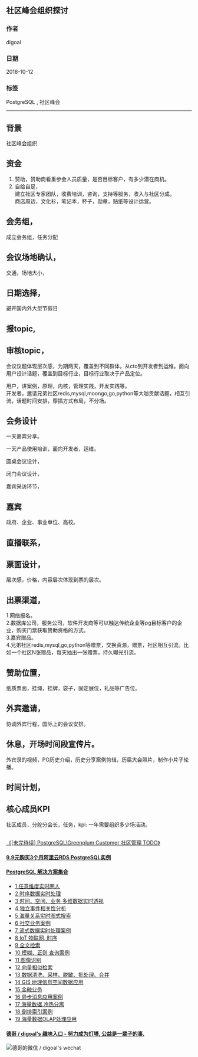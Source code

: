 ## 社区峰会组织探讨    
                                                             
### 作者                                                             
digoal                                                             
                                                             
### 日期                                                             
2018-10-12                                                           
                                                             
### 标签                                                             
PostgreSQL , 社区峰会      
                                                             
----                                                             
                                                             
## 背景      
社区峰会组织  
  
## 资金  
1. 赞助，赞助商看重参会人员质量，是否目标客户，有多少潜在商机。  
2. 自给自足，  
建立社区专家团队，收费培训，咨询，支持等服务，收入与社区分成。  
商店周边，文化衫，笔记本，杯子，勋章，贴纸等设计运营。  
  
## 会务组，   
成立会务组，任务分配  
  
## 会议场地确认，  
交通，场地大小，  
  
## 日期选择，  
避开国内外大型节假日  
  
## 报topic,   
  
## 审核topic，  
会议议题体现层次感，为期两天，覆盖到不同群体，从cto到开发者到运维。面向用户设计话题，覆盖到目标行业，目标行业取决于产品定位。  
  
用户，讲案例，原理，内核，管理实践，开发实践等。  
开发者，邀请兄弟社区redis,mysql,moongo,go,python等大咖贡献话题，相互引流，话题时间安排，穿插方式布局，不分场。  
  
## 会务设计  
一天嘉宾分享。  
  
一天产品使用培训，面向开发者，运维。  
  
圆桌会议设计，  
  
闭门会议设计，  
  
嘉宾采访环节，  
  
## 嘉宾
政府、企业、事业单位、高校。  
  
## 直播联系，  
  
  
## 票面设计，  
层次感，价格，内容层次体现到票的层次。  
  
## 出票渠道，  
1.网络报名。  
2.数据库公司，服务公司，软件开发商等可以触达传统企业等pg目标客户的企业，购买门票获取赞助资格的方式。  
3.嘉宾赠品。  
4.兄弟社区redis,mysql,go,python等赠票，交换资源，赠票，社区相互引流。比如一个社区N张赠品，每天抽出一张赠票，持久曝光引流。  
  
## 赞助位置，  
纸质票面，挂绳，挂牌，袋子，固定展位，礼品等广告位。  
  
## 外宾邀请，  
协调外宾行程，国际上的会议安排。  
  
## 休息，开场时间段宣传片。  
外宾录的视频，PG历史介绍，历史分享案例剪辑，历届大会照片，制作小片子轮播。  
  
## 时间计划，  
  
  
## 核心成员KPI  
社区成员，分舵分会长，任务，kpi: 一年需要组织多少场活动。    
  
##   
[《[未完待续] PostgreSQL\Greenplum Customer 社区管理 TODO》](../201710/20171017_05.md)    
  
  
  
  
  
  
  
  
  
  
  
  
  
  
  
  
  
  
  
  
  
  
  
  
  
  
  
  
  
  
  
  
  
  
  
  
  
  
  
  
  
  
#### [9.9元购买3个月阿里云RDS PostgreSQL实例](https://www.aliyun.com/database/postgresqlactivity "57258f76c37864c6e6d23383d05714ea")
  
  
#### [PostgreSQL 解决方案集合](https://yq.aliyun.com/topic/118 "40cff096e9ed7122c512b35d8561d9c8")
- [1 任意维度实时圈人](https://yq.aliyun.com/topic/118 "40cff096e9ed7122c512b35d8561d9c8")
- [2 时序数据实时处理](https://yq.aliyun.com/topic/118 "40cff096e9ed7122c512b35d8561d9c8")
- [3 时间、空间、业务 多维数据实时透视](https://yq.aliyun.com/topic/118 "40cff096e9ed7122c512b35d8561d9c8")
- [4 独立事件相关性分析](https://yq.aliyun.com/topic/118 "40cff096e9ed7122c512b35d8561d9c8")
- [5 海量关系实时图式搜索](https://yq.aliyun.com/topic/118 "40cff096e9ed7122c512b35d8561d9c8")
- [6 社交业务案例](https://yq.aliyun.com/topic/118 "40cff096e9ed7122c512b35d8561d9c8")
- [7 流式数据实时处理案例](https://yq.aliyun.com/topic/118 "40cff096e9ed7122c512b35d8561d9c8")
- [8 IoT 物联网, 时序](https://yq.aliyun.com/topic/118 "40cff096e9ed7122c512b35d8561d9c8")
- [9 全文检索](https://yq.aliyun.com/topic/118 "40cff096e9ed7122c512b35d8561d9c8")
- [10 模糊、正则 查询案例](https://yq.aliyun.com/topic/118 "40cff096e9ed7122c512b35d8561d9c8")
- [11 图像识别](https://yq.aliyun.com/topic/118 "40cff096e9ed7122c512b35d8561d9c8")
- [12 向量相似检索](https://yq.aliyun.com/topic/118 "40cff096e9ed7122c512b35d8561d9c8")
- [13 数据清洗、采样、脱敏、批处理、合并](https://yq.aliyun.com/topic/118 "40cff096e9ed7122c512b35d8561d9c8")
- [14 GIS 地理信息空间数据应用](https://yq.aliyun.com/topic/118 "40cff096e9ed7122c512b35d8561d9c8")
- [15 金融业务](https://yq.aliyun.com/topic/118 "40cff096e9ed7122c512b35d8561d9c8")
- [16 异步消息应用案例](https://yq.aliyun.com/topic/118 "40cff096e9ed7122c512b35d8561d9c8")
- [17 海量数据 冷热分离](https://yq.aliyun.com/topic/118 "40cff096e9ed7122c512b35d8561d9c8")
- [18 倒排索引案例](https://yq.aliyun.com/topic/118 "40cff096e9ed7122c512b35d8561d9c8")
- [19 海量数据OLAP处理应用](https://yq.aliyun.com/topic/118 "40cff096e9ed7122c512b35d8561d9c8")
  
  
#### [德哥 / digoal's 趣味入口 - 努力成为灯塔, 公益是一辈子的事.](https://github.com/digoal/blog/blob/master/README.md "22709685feb7cab07d30f30387f0a9ae")
  
  
![德哥的微信 / digoal's wechat](../pic/digoal_weixin.jpg "f7ad92eeba24523fd47a6e1a0e691b59")
  
